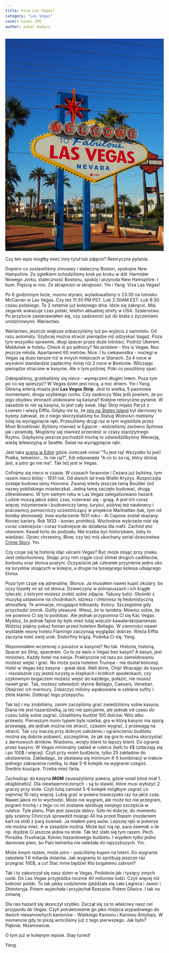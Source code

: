 ```yaml
---
title: Viva Las Vegas!
category: "Las Vegas"
cover: cover.JPG
author: oskar dudycz
---
```


![front](front.JPG)

Czy ten wpis mógłby mieć inny tytuł lub zdjęcie? Retoryczne pytanie. 

Dopiero co zostawiliśmy zimnawy i stateczny Boston, spokojne New Hampshire. Ze zgiełkiem schodziliśmy krok po kroku w dół. Harmider Nowego Jorku, stateczność Bostonu, spokój i przyroda New Hamsphire. I bum. Pięścią w nos. Ze skrajności w skrajność. Yin i Yang. Viva Las Vegas!

Po 6 godzinnym locie, mocno styrani, wyladowaliśmy o 23:30 na lotnisku McCarran w Las Vegas. Czy też 11:30 PM PST. Lub 2:30AM EST. Lub 8:30 czasu polskiego. Te 2 ostatnie już kolejnego dnia. Idzie się zakręcić. Mój zegarek wskazuje czas polski, telefon aktualnej strefy w USA. Szalenstwo. Po przylocie zastanawiałem się, czy zadzwonić już do brata z życzeniami urodzinowymi. Wariactwo.

Wariactwo, jeszcze większe zobaczyliśmy tuż po wyjściu z samolotu. Od razu automaty. Szybciej można stracić pieniądze niż odzyskać bagaż. Poza tym wszystko sprawnie, długi spacer przez duże lotnisko. Podróż Uberem. Meldunek w hotelu. Check in po północy? No problem - this is Vegas. Noc jeszcze młoda. Apartament 60 metrów. Nice. I tu ciekawostka - noclegi w Vegas są dużo tansze niż w innych miejscach w Stanach. Za 4 noce w wysokim standardzie zapłacimy mniej niż 2 noce w Bostonie. Wliczając pieniądze stracone w kasynie. Ale o tym później. Póki co poszliśmy spać.

Odespaliśmy, grzebaliśmy się nieco - wymęczeni długim lotem. Poza tym po co się spieszyć? W Vegas dzien jest nocą, a noc dniem. Yin i Yang. Główną arterią miasta jest **Las Vegas Strip**. Jest to wielka, 5 pasmowa momentami, droga szybkiego ruchu. Czy zaskoczy Was jeśli powiem, że po jego obydwu stronach ulokowane są kasyna? Kolejne retoryczne pytanie. W zasadzie to nie są kasyna, to jest cały świat. Idąc Strip mijasz Paryż z Luwrem i wieżą Eiffla. Gdyby nie to, że [rejs na Staten Island](/cos-sie-konczy-cos-zaczyna) był darmowy to byśmy żałowali, że z niego skorzystaliśmy bo Statuę Wolności mieliśmy tutaj na wyciągnięcie ręki. Przeszliśmy drugi raz w tym wyjeździe przez Most Brooklinski. Byliśmy również w Egipcie - widzieliśmy zarówno Sphinxa jak i piramidę. Mogliśmy się również przenieść w czasy starożytnego Rzymu. Gdybyśmy jeszcze pochodzili trochę to odwiedzilibyśmy Wenecję, wieżę telewizyjną w Seattle. Świat na wyciągnięcie ręki.

Jest taka [scena w Edim](https://youtu.be/4qWt9HvtNvo?t=755) gdzie Jureczek mówi "Tu jest raj! Wszystko tu jest! Pralka, telewizor... to nie raj?", Edi odpowiada "A co to za raj, który dzisiaj jest, a jutro go nie ma". Tak też jest w Vegas. 

Cofnijmy się nieco w czasie. W czasach faraonów i Cezara już byliśmy, tym razem nieco bliżej - 1931 rok. Od dwóch lat trwa Wielki Kryzys. Rozpoczęta zostaje budowa tamy Hoovera. Zwanej wtedy jeszcze tamą Boulder (od nazwy pobliskiego miasteczka). Jedną tamę zaczęto budować, drugą zlikwidowano. W tym samym roku w Las Vegas zalegalizowano hazard. Ludzie muszą jakoś zabić czas, rozerwać się - grają. A jest ich coraz więcej: inżynierowie i budowniczy tamy, turyści, później też naukowcy i pracownicy pomocniczy uczestniczący w projekcie Manhattan (tak, tym od bomby atomowej).
Inne wydarzenie 1931 roku - Al Capone został skazany. Koniec kariery. Rok 1933 - koniec prohibicji. Wschodnie wybrzeże robi się coraz ciaśniejsze i coraz trudniejsze do działania dla mafii. Zachód stoi otworem. Kawał tortu do podziału.
Nie trzeba być historykiem, żeby to wiedzieć. Ojciec chrzestny, Blow, czy też mój ukochany serial dziecinstwa [Crime Story](https://www.youtube.com/watch?v=Is5ofSHZWTM). Yin.

Czy czuje się tę historię idąc ulicami Vegas? Być może stojąc przy znaku. Jest oldschoolowy. Stojąc przy nim ciągle czuć klimat drogich cadillaców, burbonu oraz słonca pustyni. Oczywiście jak człowiek przymknie jedno oko na turystów stojących w kolejce, a drugie na łysiejącego kolesia udającego Elvisa.

Poza tym czuje się adrenalinę. Słonce. Ja musiałem nawet kupić okulary, bo oczy łzawiły mi aż od słonca. Dziewczyny w pióropuszach i ich krągłe tyłeczki, z którymi możesz zrobić sobie zdjęcie. Tabuny ludzi. Głośniki z muzyką ustawione na chodnikach. Idziesz i chłoniesz tę hedonistyczną atmosferę. Te animacje, mrugające bilboardy. Kolory. Szczególnie gdy przychodzi zmrok. Guilty pleasure. Wiesz, że to tandeta. Mówisz sobie, że nie powinno Ci się to podobać. Ale jednak przypomina Ci się Kac Vegas. Myślisz, że jednak fajnie by było mieć tutaj wieczór kawalerski/panienski. Widzisz piękny pokaz fontan przed hotelem Bellagio. W ciemności nawet wyblakłe neony hotelu Flamingo zaczynają wyglądać dobrze. Wieża Eiffla zaczyna mieć swój urok. Endorfiny krążą. Podoba Ci się. Yang.

Wspomniałem wcześniej o porażce w kasynie? No tak. Historia, historią. Spacer po Strip, spacerem. Co to za wpis o Vegas bez kasyn? A kasyn, jest mnóstwo. Każdy hotel ma swoje. Praktycznie od razu po zameldowaniu możesz wejść i grać. No może poza hotelem Trumpa - nie dostał koncesji. Hotel w Vegas bez kasyna - great deal. Well done, Chip! Wracając do kasyn - niezależnie czy jesteś turystą w klapkach i krótkich spodenkach, czy szykownym bogaczem możesz wejść do każdego, połazić, nie musisz nawet grać. Tak, możesz odwiedzić słynne Bellagio, Caesars, Venetian. Obejrzeć ich marmury. Zobaczyć miliony wpakowane w szklane sufity i złote klamki. Dotknąć tego przepychu.

Tak też i my zrobiliśmy, zanim zaczęliśmy grać zwiedziliśmy sobie kasyna. Diana nie jest hazardzistką, ja też nie specjalnie, ale jednak od czasu do czasu lubię sobie zagrać. Ustaliliśmy budżet 100 dolców. Wóz albo przewóz. Pierwszym moim typem była ruletka, gra w którą kasyno ma sporą przewagę, ale jednak można nie stracić, czasem wygrać, z przewagą na stracić. Tak czy inaczej przy dobrym założeniu i ograniczeniu budżetu można się dobrze pobawić, szczególnie, że jak się gra to można skorzystać z darmowych drinków. Wiadomo, wcięty klient to lepszy klient. Do ogrania przez kasyno. W Vegas minimalny zakład w ruletce (bet) to 4$ (zdarzają się i po 100$ i więcej). Czyli przy moim budżecie, tylko 25 zakładów do obstawienia. Zakładając, że obstawia się minimum 4-5 kombinacji w trakcie jednego zakręcenia ruletką, to daje 5-6 kolejek na wygranie czegoś. Średnio kuszące. Trzeba mieć farta. 

Zachodząc do kasyna **MGM** zauważyliśmy pokera, gdzie small blind miał 1$, a big blind to 2$. Dla niewtajemniczonych - są to stawki, które musi wyłożyć 2 graczy przy stole. Czyli tutaj zamiast 5-6 kolejek mógłbym zagrać co najmniej 10 razy więcej. Lubię grać w pokera towarzysko raz na jakiś czas. Nawet jakoś mi to wychodzi. Może nie wygram, ale może tez nie przegram, pogram trochę i z tego co mi zostanie spróbuję swojego szczęścia w ruletce. Tyle planu. Plan jest zawsze dobry. Szło mi dobrze, do momentu gdy szalony Chinczyk sprawdził mojego All Ina przed flopem (rozdaniem kart na stół) z parą ósemek. Ja miałem parę asów. Lepszej ręki w pokerze nie można mieć. A w zasadzie można. Może być nią np. para ósemek o ile np. dojdzie Ci jeszcze jedna na stole. Tak też stało się tym razem. Pech. Porażka. Frustracja. Koniec hazardowego budżetu. I wypiłem tylko jedno darmowe piwo, bo Pani kelnerka nie należała do najszybszych. Yin.

Może innym razem, może jutro - puściliśmy kupon na loterii. Do wygrania zaledwie 1.6 miliarda dolarów. Jak wygramy to spróbuję jeszcze raz przegrać 100$, a co! Stać mnie będzie! Kto bogatemu zabroni?

Tak i to zakonczył się nasz dzien w Vegas. Podobnie jak i tysięcy innych osób. Do Las Vegas przyjeżdża rocznie 40 milionów ludzi. Czyli więcej niż ludność polski. To tak jakby codziennie zjeżdżała się cała Legnica i Jawor i Złototoryja. Potem wyjechała i przyjechał Rzeszów. Potem Gliwice. I tak na zmianę.

Dla nas hazard się skonczył szybko. Zaczął się za to właściwy nasz cel przyjazdu do Vegas. Czyli potraktowanie go jako miejsca wypadowego do dwóch niesamowitych kanionów - Wielkiego Kanionu i Kanionu Antylopy. W momencie gdy to piszę wróciliśmy już z tego pierwszego. Jak było? Pięknie. Nisamowicie.

O tym już w kolejnym wpisie. Stay tuned!

Yang.